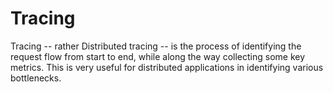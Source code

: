 # Tracing

Tracing -- rather Distributed tracing -- is the process of identifying the request flow from start to end, while along the way collecting some key metrics.  This is very useful for distributed applications in identifying various bottlenecks.
